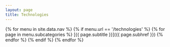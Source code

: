 ```yaml
---
layout: page
title: Technologies
---
```

{% for menu in site.data.nav %}
    {% if menu.url == '/technologies' %}
        {% for page in menu.subcategories %}
[{{ page.subtitle }}]({{ page.subhref }})
        {% endfor %}
    {% endif %}
{% endfor %}

